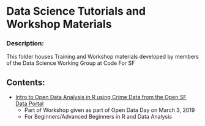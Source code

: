 # Data Science Tutorials and Workshop Materials

### Description:
This folder houses Training and Workshop materials developed by members of the Data Science Working Group at Code For SF

## Contents:
* [Intro to Open Data Analysis in R using Crime Data from the Open SF Data Portal](https://github.com/sfbrigade/data-science-wg/tree/master/dswg-tutorials-workshops/20190303-Open-Data-Analysis-R) 
  - Part of Workshop given as part of Open Data Day on March 3, 2019
  - For Beginners/Advanced Beginners in R and Data Analysis

  

